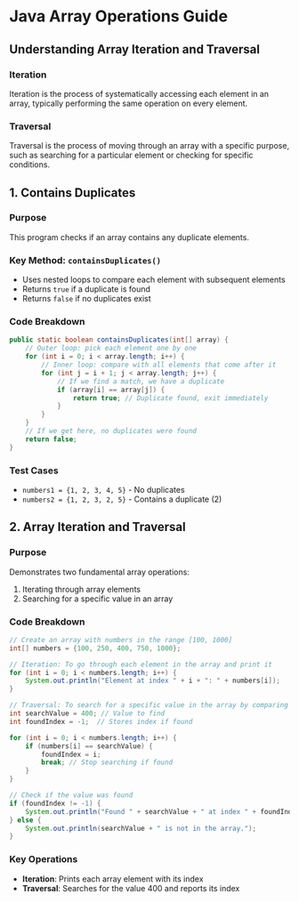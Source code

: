 # Java Array Operations Guide

## Understanding Array Iteration and Traversal

### Iteration
Iteration is the process of systematically accessing each element in an array, typically performing the same operation on every element.

### Traversal
Traversal is the process of moving through an array with a specific purpose, such as searching for a particular element or checking for specific conditions.

## 1. Contains Duplicates

### Purpose
This program checks if an array contains any duplicate elements.

### Key Method: `containsDuplicates()`
- Uses nested loops to compare each element with subsequent elements
- Returns `true` if a duplicate is found
- Returns `false` if no duplicates exist

### Code Breakdown
```java
public static boolean containsDuplicates(int[] array) {
    // Outer loop: pick each element one by one
    for (int i = 0; i < array.length; i++) {
        // Inner loop: compare with all elements that come after it
        for (int j = i + 1; j < array.length; j++) {
            // If we find a match, we have a duplicate
            if (array[i] == array[j]) {
                return true; // Duplicate found, exit immediately
            }
        }
    }
    // If we get here, no duplicates were found
    return false;
}
```

### Test Cases
- `numbers1 = {1, 2, 3, 4, 5}` - No duplicates
- `numbers2 = {1, 2, 3, 2, 5}` - Contains a duplicate (2)

## 2. Array Iteration and Traversal

### Purpose
Demonstrates two fundamental array operations:
1. Iterating through array elements
2. Searching for a specific value in an array

### Code Breakdown
```java
// Create an array with numbers in the range [100, 1000]
int[] numbers = {100, 250, 400, 750, 1000};

// Iteration: To go through each element in the array and print it
for (int i = 0; i < numbers.length; i++) {
    System.out.println("Element at index " + i + ": " + numbers[i]);
}

// Traversal: To search for a specific value in the array by comparing it to each element in the array until found
int searchValue = 400; // Value to find
int foundIndex = -1;  // Stores index if found

for (int i = 0; i < numbers.length; i++) {
    if (numbers[i] == searchValue) {
        foundIndex = i;
        break; // Stop searching if found
    }
}

// Check if the value was found
if (foundIndex != -1) {
    System.out.println("Found " + searchValue + " at index " + foundIndex);
} else {
    System.out.println(searchValue + " is not in the array.");
}
```

### Key Operations
- **Iteration**: Prints each array element with its index
- **Traversal**: Searches for the value 400 and reports its index
